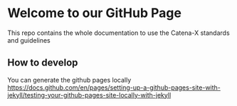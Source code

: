 # Welcome to our GitHub Page

This repo contains the whole documentation to use the Catena-X standards and guidelines

## How to develop

You can generate the github pages locally https://docs.github.com/en/pages/setting-up-a-github-pages-site-with-jekyll/testing-your-github-pages-site-locally-with-jekyll
